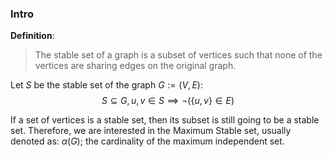 ### **Intro**

**Definition**: 
> The stable set of a graph is a subset of vertices such that none of the vertices are sharing edges on the original graph. 

Let $S$ be the stable set of the graph $G := (V, E)$: 
$$
    S \subseteq G, u, v \in S \implies \neg (\{u, v\} \in E)
$$

If a set of vertices is a stable set, then its subset is still going to be a stable set. Therefore, we are interested in the Maximum Stable set, usually denoted as: $\alpha(G)$; the cardinality of the maximum independent set. 